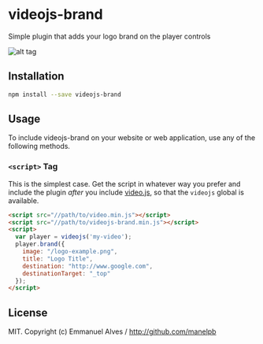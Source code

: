 # videojs-brand

Simple plugin that adds your logo brand on the player controls

![alt tag](https://raw.githubusercontent.com/manelpb/videojs-logo/master/screenshot.png)

## Installation

```sh
npm install --save videojs-brand
```

## Usage

To include videojs-brand on your website or web application, use any of the following methods.

### `<script>` Tag

This is the simplest case. Get the script in whatever way you prefer and include the plugin _after_ you include [video.js][videojs], so that the `videojs` global is available.

```html
<script src="//path/to/video.min.js"></script>
<script src="//path/to/videojs-brand.min.js"></script>
<script>
  var player = videojs('my-video');
  player.brand({
  	image: "/logo-example.png",
    title: "Logo Title",
    destination: "http://www.google.com",
    destinationTarget: "_top"
  });
</script>
```

## License

MIT. Copyright (c) Emmanuel Alves / http://github.com/manelpb


[videojs]: http://videojs.com/
